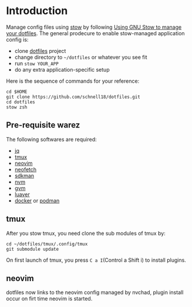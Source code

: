# Introduction

Manage config files using [stow][1] by following [Using GNU Stow to manage your
dotfiles][2].
The general prodecure to enable stow-managed application config is:

- clone [dotfiles][3] project
- change directory to `~/dotfiles` or whatever you see fit
- run `stow YOUR_APP`
- do any extra application-specific setup

Here is the sequence of commands for your reference:

    cd $HOME
    git clone https://github.com/schnell18/dotfiles.git
    cd dotfiles
    stow zsh

## Pre-requisite warez
The following softwares are required:

- [jq][4]
- [tmux][5]
- [neovim][6]
- [neofetch][7]
- [sdkman][8]
- [nvm][9]
- [gvm][10]
- [luaver][11]
- [docker][12] or [podman][13]

## tmux
After you stow tmux, you need clone the sub modules of tmux by:

    cd ~/dotfiles/tmux/.config/tmux
    git submodule update

On first launch of tmux, you press `C a I`(Control a Shift i) to install plugins.

## neovim
dotfiles now links to the neovim config managed by nvchad, plugin install occur
on firt time neovim is started.

[1]: https://www.gnu.org/software/stow/
[2]: http://brandon.invergo.net/news/2012-05-26-using-gnu-stow-to-manage-your-dotfiles.html
[3]: https://github.com/schnell18/dotfiles.git
[4]: https://stedolan.github.io/jq/
[5]: https://github.com/tmux/tmux/wiki
[6]: https://neovim.io/
[7]: https://github.com/dylanaraps/neofetch
[8]: https://sdkman.io/
[9]: https://github.com/nvm-sh/nvm
[10]: https://github.com/moovweb/gvm
[11]: https://github.com/DhavalKapil/luaver
[12]: https://www.docker.com/
[13]: https://podman.io/
